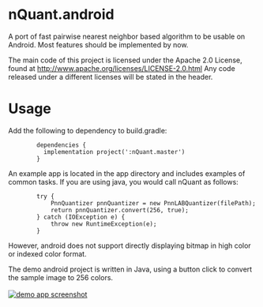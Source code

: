 # nQuant.android

A port of fast pairwise nearest neighbor based algorithm to be usable on Android. Most features should be implemented by now.

The main code of this project is licensed under the Apache 2.0 License, found at http://www.apache.org/licenses/LICENSE-2.0.html Any code released under a different licenses will be stated in the header.

# Usage
Add the following to dependency to build.gradle:

            dependencies {
              implementation project(':nQuant.master')
            }

An example app is located in the app directory and includes examples of common tasks.
If you are using java, you would call nQuant as follows:

            try {
                PnnQuantizer pnnQuantizer = new PnnLABQuantizer(filePath);
                return pnnQuantizer.convert(256, true);
            } catch (IOException e) {
                throw new RuntimeException(e);
            }
            
However, android does not support directly displaying bitmap in high color or indexed color format.

The demo android project is written in Java, using a button click to convert the sample image to 256 colors.<br/><br/>
[![demo app screenshot][1]][1]

  [1]: https://i.stack.imgur.com/N1tQi.png
